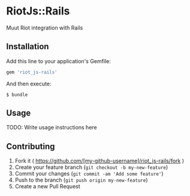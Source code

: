 # RiotJs::Rails

Muut Riot integration with Rails

## Installation

Add this line to your application's Gemfile:

```ruby
gem 'riot_js-rails'
```

And then execute:

    $ bundle

## Usage

TODO: Write usage instructions here

## Contributing

1. Fork it ( https://github.com/[my-github-username]/riot_js-rails/fork )
2. Create your feature branch (`git checkout -b my-new-feature`)
3. Commit your changes (`git commit -am 'Add some feature'`)
4. Push to the branch (`git push origin my-new-feature`)
5. Create a new Pull Request

